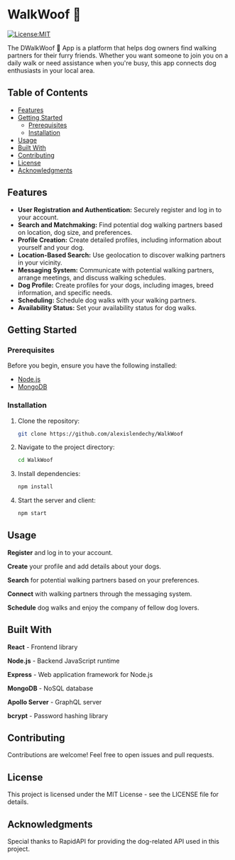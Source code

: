 # WalkWoof 🦮

[![License:MIT](https://img.shields.io/badge/License-MIT-yellow.svg)](https://opensource.org/license/mit/)

The DWalkWoof 🦮 App is a platform that helps dog owners find walking partners for their furry friends. Whether you want someone to join you on a daily walk or need assistance when you're busy, this app connects dog enthusiasts in your local area.

## Table of Contents

- [Features](#features)
- [Getting Started](#getting-started)
  - [Prerequisites](#prerequisites)
  - [Installation](#installation)
- [Usage](#usage)
- [Built With](#built-with)
- [Contributing](#contributing)
- [License](#license)
- [Acknowledgments](#acknowledgments)

## Features

- **User Registration and Authentication:** Securely register and log in to your account.
- **Search and Matchmaking:** Find potential dog walking partners based on location, dog size, and preferences.
- **Profile Creation:** Create detailed profiles, including information about yourself and your dog.
- **Location-Based Search:** Use geolocation to discover walking partners in your vicinity.
- **Messaging System:** Communicate with potential walking partners, arrange meetings, and discuss walking schedules.
- **Dog Profile:** Create profiles for your dogs, including images, breed information, and specific needs.
- **Scheduling:** Schedule dog walks with your walking partners.
- **Availability Status:** Set your availability status for dog walks.

## Getting Started

### Prerequisites

Before you begin, ensure you have the following installed:

- [Node.js](https://nodejs.org/)
- [MongoDB](https://www.mongodb.com/try/download/community)

### Installation

1. Clone the repository:

   ```bash
   git clone https://github.com/alexislendechy/WalkWoof
2. Navigate to the project directory:
   
   ```bash
   cd WalkWoof
3. Install dependencies:
   ```bash
   npm install
4. Start the server and client:
   ```bash
   npm start
## Usage
**Register** and log in to your account.

**Create** your profile and add details about your dogs.

**Search** for potential walking partners based on your preferences.

**Connect** with walking partners through the messaging system.

**Schedule** dog walks and enjoy the company of fellow dog lovers.

## Built With
**React** - Frontend library

**Node.js** - Backend JavaScript runtime

**Express** - Web application framework for Node.js

**MongoDB** - NoSQL database

**Apollo Server** - GraphQL server

**bcrypt** - Password hashing library

## Contributing
Contributions are welcome! Feel free to open issues and pull requests.

## License
This project is licensed under the MIT License - see the LICENSE file for details.

## Acknowledgments
Special thanks to RapidAPI for providing the dog-related API used in this project.